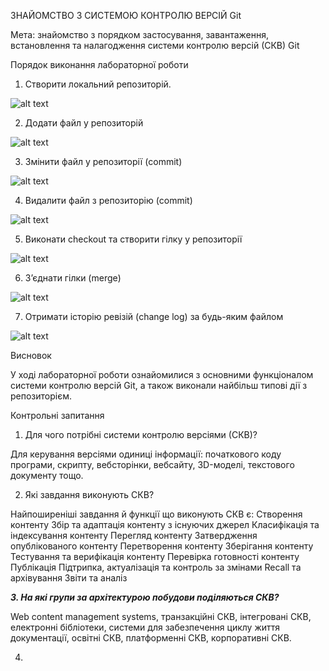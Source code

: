 ЗНАЙОМСТВО З СИСТЕМОЮ КОНТРОЛЮ ВЕРСІЙ Git

Мета: знайомство з порядком застосування, завантаження, встановлення та
налагодження системи контролю версій (СКВ) Git

Порядок виконання лабораторної роботи

1. Створити локальний репозиторій.

![alt text](https://github.com/Goldbe54/Okk/blob/c6d969962e9e88696a0f736bc1c166ab8fe0739d/111.png)

2. Додати файл у репозиторій

![alt text](https://github.com/Goldbe54/Okk/blob/f095c69add74c21ff159d212f9d984a293974881/113.png)

3. Змінити файл у репозиторії (commit)

![alt text](https://github.com/Goldbe54/Okk/blob/f095c69add74c21ff159d212f9d984a293974881/114.png)

4. Видалити файл з репозиторію (commit)

![alt text](https://github.com/Goldbe54/Okk/blob/f095c69add74c21ff159d212f9d984a293974881/115.png)

5. Виконати checkout та створити гілку у репозиторії

![alt text](https://github.com/Goldbe54/Okk/blob/f095c69add74c21ff159d212f9d984a293974881/116.png)

6. З’єднати гілки (merge)
 
![alt text](https://github.com/Goldbe54/Okk/blob/f095c69add74c21ff159d212f9d984a293974881/117.png)

7. Отримати історію ревізій (change log) за будь-яким файлом

![alt text](https://github.com/Goldbe54/Okk/blob/f095c69add74c21ff159d212f9d984a293974881/118.png)

Висновок

У ході лабораторної роботи ознайомилися з основними
функціоналом системи контролю версій Git, а також виконали найбільш
типові дії з репозиторієм.

Контрольні запитання

1. Для чого потрібні системи контролю версіями (СКВ)?

Для керування версіями одиниці інформації: початкового коду програми, скрипту, вебсторінки, вебсайту, 3D-моделі, текстового документу тощо.

2. Які завдання виконують СКВ?

Найпоширеніші завдання й функції що виконують СКВ є:
Створення контенту
Збір та адаптація контенту з існуючих джерел
Класифікація та індексування контенту
Перегляд контенту
Затвердження опублікованого контенту
Перетворення контенту
Зберігання контенту
Тестування та верифікація контенту
Перевірка готовності контенту
Публікація
Підтрипка, актуалізація та контроль за змінами
Recall та архівування
Звіти та аналіз

<p> <B> <I>3. На які групи за архітектурою побудови поділяються СКВ? </p> </B> </I>

Web content management systems, транзакційні СКВ, інтегровані СКВ, електронні бібліотеки, системи для забезпечення циклу життя документації, освітні СКВ, платформенні СКВ, корпоративні СКВ.

4. 
